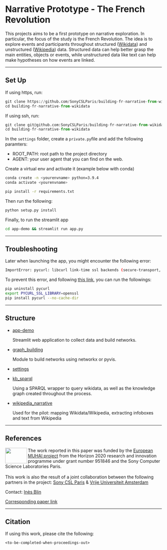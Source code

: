 # Narrative Prototype - The French Revolution

This projects aims to be a first prototype on narrative exploration. In particular, the focus of the study is the French Revolution. The idea is to explore events and participants throughout structured ([Wikidata](https://www.wikidata.org)) and unstructured ([Wikipedia](https://www.wikipedia.org)) data. Structured data can help better grasp the main entities, objects or events, while unstructured data like text can help make hypotheses on how events are linked.

---
## Set Up

If using https, run:
```python
git clone https://github.com/SonyCSLParis/building-fr-narrative-from-wikidata.git 
cd building-fr-narrative-from-wikidata
```

If using ssh, run:
```python
git clone git@github.com:SonyCSLParis/building-fr-narrative-from-wikidata.git
cd building-fr-narrative-from-wikidata
```

In the `settings` folder, create a `private.py`file and add the following paramters:
* ROOT_PATH: root path to the project directory
* AGENT: your user agent that you can find on the web.



Create a virtual env and activate it (example below with conda)
```bash
conda create -n <yourenvname> python=3.9.4
conda activate <yourenvname>
```

```bash
pip install -r requirements.txt
```
Then run the following:
```bash
python setup.py install
```


Finally, to run the streamlit app
```bash
cd app-demo && streamlit run app.py
```
---
## Troubleshooting
Later when launching the app, you might encounter the following error:
```bash
ImportError: pycurl: libcurl link-time ssl backends (secure-transport, openssl) do not include compile-time ssl backend (none/other)
```

To prevent this error, and following [this link](https://stackoverflow.com/questions/21096436/ssl-backend-error-when-using-openssl), you can run the followings:
```bash
pip uninstall pycurl
export PYCURL_SSL_LIBRARY=openssl
pip install pycurl --no-cache-dir
```


---
## Structure

- [app-demo](./app-demo)

  Streamlit web application to collect data and build networks.

- [graph_building](./graph_building)

  Module to build networks using networkx or pyvis.

- [settings](./settings)

- [kb_sparql](./kb_sparql) 
  
  Using a SPARQL wrapper to query wikidata, as well as the knowledge graph created throughout the process.

- [wikipedia_narrative](./wikipedia_narrative)

    Used for the pilot: mapping Wikidata/Wikipedia, extracting infoboxes and text from Wikipedia
---
## References



<img align="left" width="70" height="50" src=./Flag_of_Europe.svg.png>

The work reported in this paper was funded by the [European MUHAI project](https://muhai.org) from the  Horizon 2020 research and innovation  programme under grant number 951846 and the Sony Computer Science Laboratories Paris.
<br/>
<br/>
This work is also the result of a joint collaboration between the following partners in the project: [Sony CSL Paris](https://csl.sony.fr/project/building-narratives-computationally-from-knowledge-graphs/) & [Vrije Universiteit Amsterdam](https://krr.cs.vu.nl)

Contact: [Inès Blin](mailto:ines.blin@sony.com)

[Corresponding paper link](https://ceur-ws.org/Vol-3322/short1.pdf)

---
## Citation
If using this work, please cite the following:

```<to-be-completed-when-proceedings-out>```